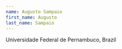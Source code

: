 ```yaml
---
name: Augusto Sampaio
first_name: Augusto
last_name: Sampaio
---
```


Universidade Federal de Pernambuco, Brazil